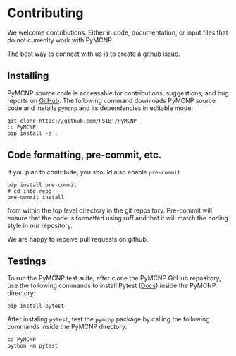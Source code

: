 # Contributing

We welcome contributions. Either in code, documentation, or input
files that do not currenlty work with PyMCNP.

The best way to connect with us is to create a github issue.


## Installing

PyMCNP source code is accessable for contributions, suggestions, and bug reports on [GitHub](https://github.com/FSIBT/PyMCNP). The following command downloads PyMCNP source code and installs `pymcnp` and its dependencies in editable mode:

    git clone https://github.com/FSIBT/PyMCNP
    cd PyMCNP
    pip install -e .

## Code formatting, pre-commit, etc.

If you plan to contribute, you should also enable `pre-commit`

    pip install pre-commit
    # cd into repo
    pre-commit install

from within the top level directory in the git repository. Pre-commit will ensure that the code is formatted using ruff and that it will match the coding style in our repository.

We are happy to receive pull requests on github.

## Testings

To run the PyMCNP test suite, after clone the PyMCNP GitHub repository, use the following commands to install Pytest ([Docs](https://docs.pytest.org/en/stable/)) inside the PyMCNP directory:

    pip install pytest

After instaling `pytest`, test the `pymcnp` package by calling the following commands inside the PyMCNP directory:

    cd PyMCNP
    python -m pytest


